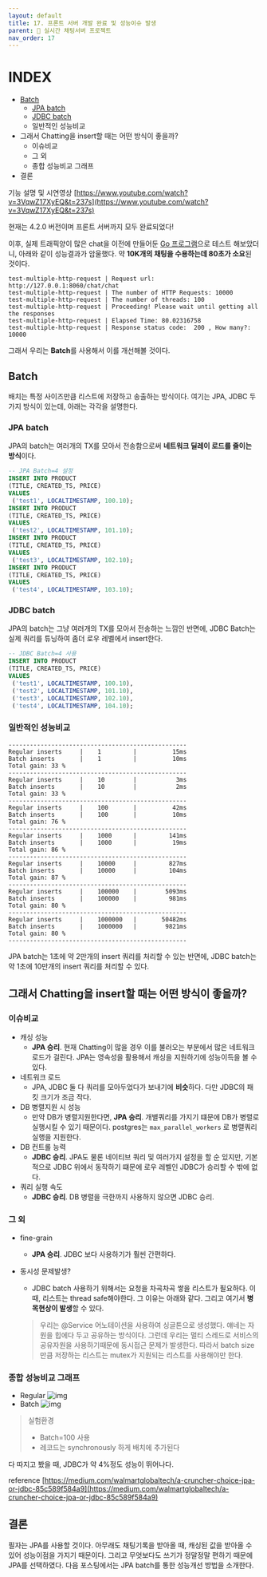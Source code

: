 ```yaml
---
layout: default
title: 17. 프론트 서버 개발 완료 및 성능이슈 발생
parent: 📌 실시간 채팅서버 프로젝트
nav_order: 17
---
```

# INDEX
* [Batch](#batch)
    * [JPA batch](#jpa-batch)
    * [JDBC batch](#jdbc-batch)
    * 일반적인 성능비교
* 그래서 Chatting을 insert할 때는 어떤 방식이 좋을까?
    * 이슈비교
    * 그 외
    * 종합 성능비교 그래프
* 결론

기능 설명 및 시연영상 [https://www.youtube.com/watch?v=3VqwZ17XyEQ&t=237s](https://www.youtube.com/watch?v=3VqwZ17XyEQ&t=237s)

현재는 4.2.0 버전이며 프론트 서버까지 모두 완료되었다!

이후, 실제 트래픽양이 많은 chat을 이전에 만들어둔 [Go 프로그램](https://github.com/ghkdqhrbals/multiple-restapi-request-test)으로 테스트 해보았더니, 아래와 같이 성능결과가 암울했다. 약 **10K개의 채팅을 수용하는데 80초가 소요**된 것이다.

```
test-multiple-http-request | Request url: http://127.0.0.1:8060/chat/chat
test-multiple-http-request | The number of HTTP Requests: 10000
test-multiple-http-request | The number of threads: 100
test-multiple-http-request | Proceeding! Please wait until getting all the responses
test-multiple-http-request | Elapsed Time: 80.02316758
test-multiple-http-request | Response status code:  200 , How many?:  10000
```

그래서 우리는 **Batch**를 사용해서 이를 개선해볼 것이다.


## Batch
배치는 특정 사이즈만큼 리스트에 저장하고 송출하는 방식이다. 여기는 JPA, JDBC 두 가지 방식이 있는데, 아래는 각각을 설명한다.

### JPA batch
JPA의 batch는 여러개의 TX를 모아서 전송함으로써 **네트워크 딜레이 로드를 줄이는 방식**이다.

```sql
-- JPA Batch=4 설정
INSERT INTO PRODUCT
(TITLE, CREATED_TS, PRICE)
VALUES
 ('test1', LOCALTIMESTAMP, 100.10);
INSERT INTO PRODUCT
(TITLE, CREATED_TS, PRICE)
VALUES
 ('test2', LOCALTIMESTAMP, 101.10);
INSERT INTO PRODUCT
(TITLE, CREATED_TS, PRICE)
VALUES
 ('test3', LOCALTIMESTAMP, 102.10);
INSERT INTO PRODUCT
(TITLE, CREATED_TS, PRICE)
VALUES
 ('test4', LOCALTIMESTAMP, 103.10);
```

### JDBC batch
JPA의 batch는 그냥 여러개의 TX를 모아서 전송하는 느낌인 반면에, JDBC Batch는 실제 쿼리를 튜닝하여 좀더 로우 레벨에서 insert한다.

```sql
-- JDBC Batch=4 사용
INSERT INTO PRODUCT
(TITLE, CREATED_TS, PRICE)
VALUES
 ('test1', LOCALTIMESTAMP, 100.10),
 ('test2', LOCALTIMESTAMP, 101.10),
 ('test3', LOCALTIMESTAMP, 102.10),
 ('test4', LOCALTIMESTAMP, 104.10);
```

### 일반적인 성능비교

```
--------------------------------------------------
Regular inserts     |    1         |          15ms
Batch inserts       |    1         |          10ms
Total gain: 33 %
--------------------------------------------------
Regular inserts     |    10        |           3ms
Batch inserts       |    10        |           2ms
Total gain: 33 %
--------------------------------------------------
Regular inserts     |    100       |          42ms
Batch inserts       |    100       |          10ms
Total gain: 76 %
--------------------------------------------------
Regular inserts     |    1000      |         141ms
Batch inserts       |    1000      |          19ms
Total gain: 86 %
--------------------------------------------------
Regular inserts     |    10000     |         827ms
Batch inserts       |    10000     |         104ms
Total gain: 87 %
--------------------------------------------------
Regular inserts     |    100000    |        5093ms
Batch inserts       |    100000    |         981ms
Total gain: 80 %
--------------------------------------------------
Regular inserts     |    1000000   |       50482ms
Batch inserts       |    1000000   |        9821ms
Total gain: 80 %
--------------------------------------------------
```

JPA batch는 1초에 약 2만개의 insert 쿼리를 처리할 수 있는 반면에, JDBC batch는 약 1초에 10만개의 insert 쿼리를 처리할 수 있다.

## 그래서 Chatting을 insert할 때는 어떤 방식이 좋을까?

### 이슈비교
* 캐싱 성능
    * **JPA 승리**. 현재 Chatting이 많을 경우 이를 불러오는 부분에서 많은 네트워크 로드가 걸린다. JPA는 영속성을 활용해서 캐싱을 지원하기에 성능이득을 볼 수 있다.
* 네트워크 로드
    * JPA, JDBC 둘 다 쿼리를 모아두었다가 보내기에 **비슷**하다. 다만 JDBC의 패킷 크기가 조금 작다.
* DB 병렬지원 시 성능
    * 만약 DB가 병렬지원한다면, **JPA 승리**. 개별쿼리를 가지기 떄문에 DB가 병렬로 실행시킬 수 있기 때문이다. postgres는 `max_parallel_workers` 로 병렬쿼리실행을 지원한다.
* DB 컨트롤 능력
    * **JDBC 승리**. JPA도 물론 네이티브 쿼리 및 여러가지 설정을 할 순 있지만, 기본적으로 JDBC 위에서 동작하기 떄문에 로우 레벨인 JDBC가 승리할 수 밖에 없다.
* 쿼리 실행 속도
    * **JDBC 승리**. DB 병렬을 극한까지 사용하지 않으면 JDBC 승리.

### 그 외
* fine-grain
    * **JPA 승리**. JDBC 보다 사용하기가 훨씬 간편하다.
* 동시성 문제발생?
    * JDBC batch 사용하기 위해서는 요청을 차곡차곡 쌓을 리스트가 필요하다. 이 때, 리스트는 thread safe해야한다. 그 이유는 아래와 같다. 그리고 여기서 **병목현상이 발생**할 수 있다.

  > 우리는 @Service 어노테이션을 사용하여 싱글톤으로 생성했다. 얘네는 자원을 힙에다 두고 공유하는 방식이다. 그런데 우리는 멀티 스레드로 서비스의 공유자원을 사용하기때문에 동시접근 문제가 발생한다. 따라서 batch size만큼 저장하는 리스트는 mutex가 지원되는 리스트를 사용해야만 한다.

### 종합 성능비교 그래프
* Regular
  ![img](../../../assets/img/db/b.webp)
* Batch
  ![img](../../../assets/img/db/a.webp)

> 실험환경
>
> * Batch=100 사용
> * 레코드는 synchronously 하게 배치에 추가된다

다 따지고 봤을 때, JDBC가 약 4%정도 성능이 뛰어나다.

reference [https://medium.com/walmartglobaltech/a-cruncher-choice-jpa-or-jdbc-85c589f584a9](https://medium.com/walmartglobaltech/a-cruncher-choice-jpa-or-jdbc-85c589f584a9)

## 결론

필자는 JPA를 사용할 것이다. 아무래도 채팅기록을 받아올 때, 캐싱된 값을 받아올 수 있어 성능이점을 가지기 때문이다. 그리고 무엇보다도 쓰기가 정말정말 편하기 때문에 JPA를 선택하였다. 다음 포스팅에서는 JPA batch를 통한 성능개선 방법을 소개한다.
